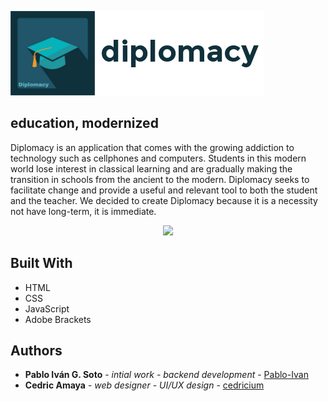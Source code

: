 ![diplomacy logo](/logo.png)

## education, modernized

Diplomacy is an application that comes with the growing addiction to technology such as cellphones and computers. Students in this modern world lose interest in classical learning and are gradually making the transition in schools from the ancient to the modern. Diplomacy seeks to facilitate change and provide a useful and relevant tool to both the student and the teacher. We decided to create Diplomacy because it is a necessity not have long-term, it is immediate.

<p align="center">
  <img src="/iphone.bmp" height="500" >
</p>

## Built With

* HTML
* CSS
* JavaScript
* Adobe Brackets

## Authors

* **Pablo Iván G. Soto** - *intial work - backend development* - [Pablo-Ivan](https://github.com/Pablo-Ivan)
* **Cedric Amaya** - *web designer - UI/UX design* - [cedricium](https://github.com/cedricium)
